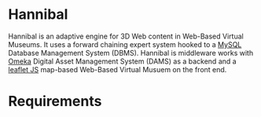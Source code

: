 # Hannibal
Hannibal is an adaptive engine for 3D Web content in Web-Based Virtual Museums. It uses a forward chaining expert system hooked to a <a href="https://www.mysql.com/" target="_blank">MySQL</a> Database Management System (DBMS). Hannibal is middleware works with [Omeka](https://omeka.org/ "Omeka DAMS") Digital Asset Management System (DAMS) as a backend and a <a href="https://leafletjs.com/" target="_blank">leaflet JS</a> map-based Web-Based Virtual Musuem on the front end.

# Requirements

